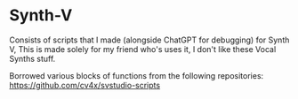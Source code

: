 # Synth-V
Consists of scripts that I made (alongside ChatGPT for debugging) for Synth V, This is made solely for my friend who's uses it, I don't like these Vocal Synths stuff.  

Borrowed various blocks of functions from the following repositories:
https://github.com/cv4x/svstudio-scripts
